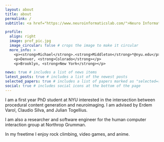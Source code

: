 ```yaml
---
layout: about
title: about
permalink: /
subtitle: <a href="https://www.neuroinformaticslab.com/">Neuro Informatics Lab</a>, <a href="https://vida.engineering.nyu.edu/">VIDA Lab</a>, <a href="https://game.engineering.nyu.edu/">Game Inovation Lab</a>

profile:
  align: right
  image: prof_pic.jpg
  image_circular: false # crops the image to make it circular
  more_info: >
    <p><strong>Michael</strong>.<strong>Middleton</strong>*@nyu.edu</p>
    <p>Denver, <strong>Colorado</strong></p>
    <p>Brooklyn, <strong>New York</strong></p>

news: true # includes a list of news items
latest_posts: true # includes a list of the newest posts
selected_papers: true # includes a list of papers marked as "selected={true}"
social: true # includes social icons at the bottom of the page
---
```


I am a first year PhD student at NYU interested in the intersection between procedural content generation and neuroimaging. I am advised by Erdem Varol, Claudio Silva, and Julian Togellius.

I am also a researcher and software engineer for the human computer interaction group at Northrop Grumman.

In my freetime I enjoy rock climbing, video games, and anime.
